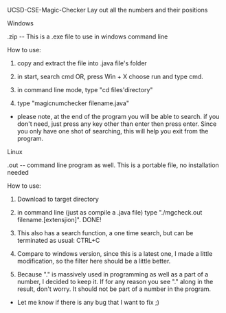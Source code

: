UCSD-CSE-Magic-Checker
Lay out all the numbers and their positions

Windows

.zip -- This is a .exe file to use in windows command line

How to use:

1. copy and extract the file into .java file's folder

2. in start, search cmd
   OR, press Win + X choose run and type cmd.

3. in command line mode, type "cd files'directory"

4. type "magicnumchecker filename.java"

* please note, at the end of the program you will be able to search.
  if you don't need, just press any key other than enter then press enter.
  Since you only have one shot of searching, this will help you exit from the program.
  
  
Linux

.out -- command line program as well. This is a portable file, no installation needed

How to use:

1. Download to target directory

2. in command line (just as compile a .java file) type "./mgcheck.out filename.[extensjion]". DONE!

3. This also has a search function, a one time search, but can be terminated as usual: CTRL+C

4. Compare to windows version, since this is a latest one, I made a little modification, so the filter here should be a little better.

5. Because "." is massively used in programming as well as a part of a number, I decided to keep it. If for any reason you see "." along in the result, don't worry. It should not be part of a number in the program.

* Let me know if there is any bug that I want to fix ;)
